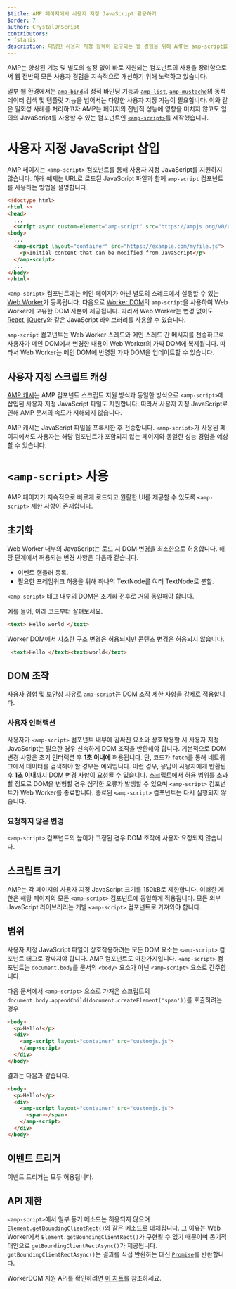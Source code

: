 ```yaml
---
$title: AMP 페이지에서 사용자 지정 JavaScript 활용하기
$order: 7
author: CrystalOnScript
contributors:
- fstanis
description: 다양한 사용자 지정 항목이 요구되는 웹 경험을 위해 AMP는 amp-script를 제작했습니다. 이 컴포넌트를 통해 AMP 페이지에서 페이지의 다른 성능에 영향을 미치지 않고도 임의의 JavaScript를 사용할 수 있습니다.
---
```


AMP는 향상된 기능 및 별도의 설정 없이 바로 지원되는 컴포넌트의 사용을 장려함으로써 웹 전반의 모든 사용자 경험을 지속적으로 개선하기 위해 노력하고 있습니다.

일부 웹 환경에서는 [`amp-bind`](../../../documentation/components/reference/amp-bind.md?format=websites)의 정적 바인딩 기능과 [`amp-list`](../../../documentation/components/reference/amp-list.md?format=websites), [`amp-mustache`](../../../documentation/components/reference/amp-mustache.md?format=websites)의 동적 데이터 검색 및 템플릿 기능을 넘어서는 다양한 사용자 지정 기능이 필요합니다. 이와 같은 일회성 사례를 처리하고자 AMP는 페이지의 전반적 성능에 영향을 미치지 않고도 임의의 JavaScript를 사용할 수 있는 컴포넌트인 [`<amp-script>`](../../../documentation/components/reference/amp-script.md?format=websites)를 제작했습니다.

# 사용자 지정 JavaScript 삽입

AMP 페이지는 `<amp-script>` 컴포넌트를 통해 사용자 지정 JavaScript를 지원하지 않습니다. 아래 예제는 URL로 로드된 JavaScript 파일과 함께 `amp-script` 컴포넌트를 사용하는 방법을 설명합니다.

```html
<!doctype html>
<html ⚡>
<head>
  ...
  <script async custom-element="amp-script" src="https://ampjs.org/v0/amp-script-0.1.js"></script>
<body>
  ...
  <amp-script layout="container" src="https://example.com/myfile.js">
    <p>Initial content that can be modified from JavaScript</p>
  </amp-script>
  ...
</body>
</html>
```

`<amp-script>` 컴포넌트에는 메인 페이지가 아닌 별도의 스레드에서 실행할 수 있는 [Web Worker](https://developer.mozilla.org/en-US/docs/Web/API/Web_Workers_API)가 등록됩니다. 다음으로 [Worker DOM](https://github.com/ampproject/worker-dom)의 `amp-script`을 사용하여 Web Worker에 고유한 DOM 사본이 제공됩니다. 따라서 Web Worker는 변경 없이도 [React](https://reactjs.org/), [jQuery](https://jquery.com/)와 같은 JavaScript 라이브러리를 사용할 수 있습니다.

`amp-script` 컴포넌트는 Web Worker 스레드와 메인 스레드 간 메시지를 전송하므로 사용자가 메인 DOM에서 변경한 내용이 Web Worker의 가짜 DOM에 복제됩니다. 따라서 Web Worker는 메인 DOM에 반영된 가짜 DOM을 업데이트할 수 있습니다.

## 사용자 지정 스크립트 캐싱

[AMP 캐시](../../../documentation/guides-and-tutorials/learn/amp-caches-and-cors/how_amp_pages_are_cached.md)는 AMP 컴포넌트 스크립트 지원 방식과 동일한 방식으로 `<amp-script>`에 삽입된 사용자 지정 JavaScript 파일도 지원합니다. 따라서 사용자 지정 JavaScript로 인해 AMP 문서의 속도가 저해되지 않습니다.

AMP 캐시는 JavaScript 파일을 프록시한 후 전송합니다. `<amp-script>`가 사용된 페이지에서도 사용자는 해당 컴포넌트가 포함되지 않는 페이지와 동일한 성능 경험을 예상할 수 있습니다.

# `<amp-script>` 사용

AMP 페이지가 지속적으로 빠르게 로드되고 원활한 UI를 제공할 수 있도록 `<amp-script>` 제한 사항이 존재합니다.

## 초기화

Web Worker 내부의 JavaScript는 로드 시 DOM 변경을 최소한으로 허용합니다. 해당 단계에서 허용되는 변경 사항은 다음과 같습니다.

- 이벤트 핸들러 등록.
- 필요한 프레임워크 허용을 위해 하나의 TextNode를 여러 TextNode로 분할.

`<amp-script>` 태그 내부의 DOM은 초기화 전후로 거의 동일해야 합니다.

예를 들어, 아래 코드부터 살펴보세요.

```html
<text> Hello world </text>
```

Worker DOM에서 사소한 구조 변경은 허용되지만 콘텐츠 변경은 허용되지 않습니다.

```html
 <text>Hello </text><text>world</text>
```

## DOM 조작

사용자 경험 및 보안상 사유로 `amp-script`는 DOM 조작 제한 사항을 강제로 적용합니다.

### 사용자 인터랙션

사용자가 `<amp-script>` 컴포넌트 내부에 감싸진 요소와 상호작용할 시 사용자 지정 JavaScript는 필요한 경우 신속하게 DOM 조작을 반환해야 합니다. 기본적으로 DOM 변경 사항은 초기 인터랙션 후 **1초 이내에** 허용됩니다. 단, 코드가 `fetch`를 통해 네트워크에서 데이터를 검색해야 할 경우는 예외입니다. 이런 경우, 응답이 사용자에게 반환된 후 **1초 이내**까지 DOM 변경 사항이 요청될 수 있습니다. 스크립트에서 허용 범위를 초과할 정도로 DOM을 변형할 경우 심각한 오류가 발생할 수 있으며 `<amp-script>` 컴포넌트가 Web Worker를 종료합니다. 종료된 `<amp-script>` 컴포넌트는 다시 실행되지 않습니다.

### 요청하지 않은 변경

`<amp-script>` 컴포넌트의 높이가 고정된 경우 DOM 조작에 사용자 요청되지 않습니다.

## 스크립트 크기

AMP는 각 페이지의 사용자 지정 JavaScript 크기를 150kB로 제한합니다. 이러한 제한은 해당 페이지의 모든 `<amp-script>` 컴포넌트에 동일하게 적용됩니다. 모든 외부 JavaScript 라이브러리는 개별 `<amp-script>` 컴포넌트로 가져와야 합니다.

## 범위

사용자 지정 JavaScript 파일이 상호작용하려는 모든 DOM 요소는 `<amp-script>` 컴포넌트 태그로 감싸져야 합니다. AMP 컴포넌트도 마찬가지입니다. `<amp-script>` 컴포넌트는 `document.body`를 문서의 `<body>` 요소가 아닌 `<amp-script>` 요소로 간주합니다.

다음 문서에서 `<amp-script>` 요소로 가져온 스크립트의 `document.body.appendChild(document.createElement('span'))`를 호출하려는 경우

```html
<body>
  <p>Hello!</p>
  <div>
    <amp-script layout="container" src="customjs.js">
    </amp-script>
  </div>
</body>
```

결과는 다음과 같습니다.

```html
<body>
  <p>Hello!</p>
  <div>
    <amp-script layout="container" src="customjs.js">
      <span></span>
    </amp-script>
  </div>
</body>
```

## 이벤트 트리거

이벤트 트리거는 모두 허용됩니다.

## API 제한<a name="api-restrictions"></a>

`<amp-script>`에서 일부 동기 메소드는 허용되지 않으며 [`Element.getBoundingClientRect()`](https://developer.mozilla.org/en-US/docs/Web/API/Element/getBoundingClientRect)와 같은 메소드로 대체됩니다. 그 이유는 Web Worker에서 `Element.getBoundingClientRect()`가 구현될 수 없기 때문이며 동기적 대안으로 `getBoundingClientRectAsync()`가 제공됩니다. `getBoundingClientRectAsync()`는 결과를 직접 반환하는 대신 [`Promise`](https://developer.mozilla.org/en-US/docs/Web/JavaScript/Reference/Global_Objects/Promise)를 반환합니다.

WorkerDOM 지원 API를 확인하려면 [이 차트](https://github.com/ampproject/worker-dom/blob/main/web_compat_table.md)를 참조하세요.
